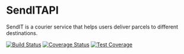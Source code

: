 # SendITAPI
SendIT is a courier service that helps users deliver parcels to different destinations. 

[![Build Status](https://travis-ci.org/NLSanyu/SendITAPI.svg?branch=api)](https://travis-ci.org/NLSanyu/SendITAPI)
[![Coverage Status](https://coveralls.io/repos/github/NLSanyu/SendITAPI/badge.svg?branch=master)](https://coveralls.io/github/NLSanyu/SendITAPI?branch=master)
[![Test Coverage](https://api.codeclimate.com/v1/badges/7d6df8a6836b46adf0ee/test_coverage)](https://codeclimate.com/github/NLSanyu/SendITAPI/test_coverage)
